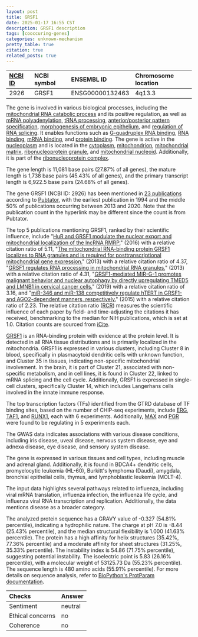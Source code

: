 ```yaml
---
layout: post
title: GRSF1
date: 2025-01-17 16:55 CST
description: GRSF1 description
tags: [cooccuring-genes]
categories: unknown-mechanism
pretty_table: true
citation: true
related_posts: true
---
```




| [NCBI ID](https://www.ncbi.nlm.nih.gov/gene/2926) | NCBI symbol | ENSEMBL ID | Chromosome location |
| :-------- | :------- | :-------- | :------- |
| 2926  | GRSF1 | ENSG00000132463 | 4q13.3 |



The gene is involved in various biological processes, including the [mitochondrial RNA catabolic process](https://amigo.geneontology.org/amigo/term/GO:0000957) and its positive regulation, as well as [mRNA polyadenylation](https://amigo.geneontology.org/amigo/term/GO:0006378), [tRNA processing](https://amigo.geneontology.org/amigo/term/GO:0008033), [anterior/posterior pattern specification](https://amigo.geneontology.org/amigo/term/GO:0009952), [morphogenesis of embryonic epithelium](https://amigo.geneontology.org/amigo/term/GO:0016331), and [regulation of RNA splicing](https://amigo.geneontology.org/amigo/term/GO:0043484). It enables functions such as [G-quadruplex RNA binding](https://amigo.geneontology.org/amigo/term/GO:0002151), [RNA binding](https://amigo.geneontology.org/amigo/term/GO:0003723), [mRNA binding](https://amigo.geneontology.org/amigo/term/GO:0003729), and [protein binding](https://amigo.geneontology.org/amigo/term/GO:0005515). The gene is active in the [nucleoplasm](https://amigo.geneontology.org/amigo/term/GO:0005654) and is located in the [cytoplasm](https://amigo.geneontology.org/amigo/term/GO:0005737), [mitochondrion](https://amigo.geneontology.org/amigo/term/GO:0005739), [mitochondrial matrix](https://amigo.geneontology.org/amigo/term/GO:0005759), [ribonucleoprotein granule](https://amigo.geneontology.org/amigo/term/GO:0035770), and [mitochondrial nucleoid](https://amigo.geneontology.org/amigo/term/GO:0042645). Additionally, it is part of the [ribonucleoprotein complex](https://amigo.geneontology.org/amigo/term/GO:1990904).


The gene length is 11,081 base pairs (27.87% of all genes), the mature length is 1,738 base pairs (45.43% of all genes), and the primary transcript length is 6,922.5 base pairs (24.68% of all genes).


The gene GRSF1 (NCBI ID: 2926) has been mentioned in [23 publications](https://pubmed.ncbi.nlm.nih.gov/?term=%22GRSF1%22) according to [Pubtator](https://academic.oup.com/nar/article/47/W1/W587/5494727), with the earliest publication in 1994 and the middle 50% of publications occurring between 2013 and 2020. Note that the publication count in the hyperlink may be different since the count is from Pubtator.


The top 5 publications mentioning GRSF1, ranked by their scientific influence, include "[HuR and GRSF1 modulate the nuclear export and mitochondrial localization of the lncRNA RMRP.](https://pubmed.ncbi.nlm.nih.gov/27198227)" (2016) with a relative citation ratio of 5.11, "[The mitochondrial RNA-binding protein GRSF1 localizes to RNA granules and is required for posttranscriptional mitochondrial gene expression.](https://pubmed.ncbi.nlm.nih.gov/23473033)" (2013) with a relative citation ratio of 4.37, "[GRSF1 regulates RNA processing in mitochondrial RNA granules.](https://pubmed.ncbi.nlm.nih.gov/23473034)" (2013) with a relative citation ratio of 4.31, "[GRSF1-mediated MIR-G-1 promotes malignant behavior and nuclear autophagy by directly upregulating TMED5 and LMNB1 in cervical cancer cells.](https://pubmed.ncbi.nlm.nih.gov/30394198)" (2019) with a relative citation ratio of 3.16, and "[miR-346 and miR-138 competitively regulate hTERT in GRSF1- and AGO2-dependent manners, respectively.](https://pubmed.ncbi.nlm.nih.gov/26507454)" (2015) with a relative citation ratio of 2.23. The relative citation ratio ([RCR](https://journals.plos.org/plosbiology/article?id=10.1371/journal.pbio.1002541)) measures the scientific influence of each paper by field- and time-adjusting the citations it has received, benchmarking to the median for NIH publications, which is set at 1.0. Citation counts are sourced from [iCite](https://icite.od.nih.gov).


[GRSF1](https://www.proteinatlas.org/ENSG00000132463-GRSF1) is an RNA-binding protein with evidence at the protein level. It is detected in all RNA tissue distributions and is primarily localized in the mitochondria. GRSF1 is expressed in various clusters, including Cluster 8 in blood, specifically in plasmacytoid dendritic cells with unknown function, and Cluster 35 in tissues, indicating non-specific mitochondrial involvement. In the brain, it is part of Cluster 21, associated with non-specific metabolism, and in cell lines, it is found in Cluster 22, linked to mRNA splicing and the cell cycle. Additionally, GRSF1 is expressed in single-cell clusters, specifically Cluster 14, which includes Langerhans cells involved in the innate immune response.


The top transcription factors (TFs) identified from the GTRD database of TF binding sites, based on the number of CHIP-seq experiments, include [ERG](https://www.ncbi.nlm.nih.gov/gene/2078), [TAF1](https://www.ncbi.nlm.nih.gov/gene/6872), and [RUNX1](https://www.ncbi.nlm.nih.gov/gene/861), each with 6 experiments. Additionally, [MAX](https://www.ncbi.nlm.nih.gov/gene/4149) and [PGR](https://www.ncbi.nlm.nih.gov/gene/5241) were found to be regulating in 5 experiments each.



The GWAS data indicates associations with various disease conditions, including iris disease, uveal disease, nervous system disease, eye and adnexa disease, eye disease, and sensory system disease.



The gene is expressed in various tissues and cell types, including muscle and adrenal gland. Additionally, it is found in BDCA4+ dendritic cells, promyelocytic leukemia (HL-60), Burkitt's lymphoma (Daudi), amygdala, bronchial epithelial cells, thymus, and lymphoblastic leukemia (MOLT-4).


The input data highlights several pathways related to influenza, including viral mRNA translation, influenza infection, the influenza life cycle, and influenza viral RNA transcription and replication. Additionally, the data mentions disease as a broader category.



The analyzed protein sequence has a GRAVY value of -0.327 (54.81% percentile), indicating a hydrophilic nature. The charge at pH 7.0 is -8.44 (25.43% percentile), and the median structural flexibility is 1.000 (41.63% percentile). The protein has a high affinity for helix structures (35.42%, 77.36% percentile) and a moderate affinity for sheet structures (31.25%, 35.33% percentile). The instability index is 54.86 (71.75% percentile), suggesting potential instability. The isoelectric point is 5.83 (26.16% percentile), with a molecular weight of 53125.73 Da (55.23% percentile). The sequence length is 480 amino acids (55.91% percentile). For more details on sequence analysis, refer to [BioPython's ProtParam documentation](https://biopython.org/docs/1.75/api/Bio.SeqUtils.ProtParam.html).





| Checks    | Answer |
| :-------- | :------- |
| Sentiment  | neutral   |
| Ethical concerns | no     |
| Coherence    | no    |